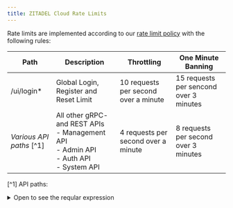```yaml
---
title: ZITADEL Cloud Rate Limits
---
```


Rate limits are implemented according to our [rate limit policy](/docs/legal/rate-limit-policy.md) with the following rules:

| Path                     | Description                                                                                         | Throttling                           | One Minute Banning                     |
| ------------------------ | --------------------------------------------------------------------------------------------------- | ------------------------------------ | -------------------------------------- |
| /ui/login\*              | Global Login, Register and Reset Limit                                                              | 10 requests per second over a minute | 15 requests per sencond over 3 minutes |
| _Various API paths_ [^1] | All other gRPC- and REST APIs<br/> - Management API<br/>- Admin API<br/>- Auth API<br/>- System API | 4 requests per second over a minute  | 8 requests per second over 3 minutes   |

[^1] API paths:

<details>
    <summary>Open to see the reqular expression</summary>
    <pre>
/system/v[0-9]+/.*|/auth/v[0-9]+/.|/admin/v[0-9]+/.|/management/v[0-9]+/.*|zitadel\.system\.v[0-9]+\.SystemService/.*|zitadel\.admin\.v[0-9]+\.AdminService/.*|zitadel\.auth\.v[0-9]+\.AuthService/.*|zitadel\.management\.v[0-9]+\.ManagementService/.*
    </pre>
</details>

